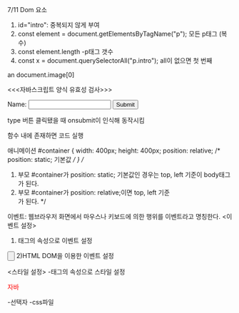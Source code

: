 7/11
Dom 요소
1) id="intro": 중복되지 않게 부여
2) const element = document.getElementsByTagName("p");
모든 p태그 (복수)
3) const element.length -p태그 갯수
4) const x = document.querySelectorAll("p.intro"); all이 없으면 첫 번째

<a></a> an
document.image[0]

<<<자바스크립트 양식 유효성 검사>>>
<form name="myForm" action="/action_page.php" onsubmit="return validateForm()" method="post">
  Name: <input type="text" name="fname">
  <input type="submit" value="Submit">
</form>
type 버튼 클릭됐을 때 onsubmit이 인식해 동작시킴

함수 내에 존재하면 코드 실행


애니메이션
#container {
  width: 400px;
  height: 400px;
  position: relative; /* position: static; 기본값 */
}
/* 
1) 부모 #container가 position: static; 기본값인 경우는 top, left 기준이 body태그가 된다. 
2) 부모 #container가 position: relative;이면 top, left 기준 <div id="container">가 된다.
*/

이벤트: 웹브라우저 화면에서 마우스나 키보드에 의한 행위를 이벤트라고 명칭한다.
<이벤트 설정>
1) 태그의 속성으로 이벤트 설정
<input type="button" onclick="함수();">
2)HTML DOM을 이용한 이벤트 설정

<스타일 설정>
-태그의 속성으로 스타일 설정
<p style="color:red;">자바</p>
-선택자
-css파일